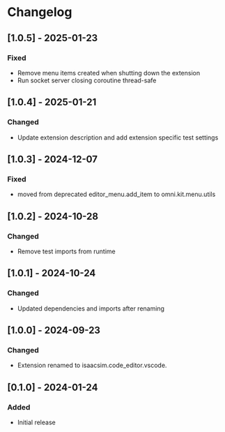 # Changelog

## [1.0.5] - 2025-01-23
### Fixed
- Remove menu items created when shutting down the extension
- Run socket server closing coroutine thread-safe

## [1.0.4] - 2025-01-21
### Changed
- Update extension description and add extension specific test settings

## [1.0.3] - 2024-12-07
### Fixed
- moved from deprecated editor_menu.add_item to omni.kit.menu.utils

## [1.0.2] - 2024-10-28
### Changed
- Remove test imports from runtime

## [1.0.1] - 2024-10-24
### Changed
- Updated dependencies and imports after renaming

## [1.0.0] - 2024-09-23

### Changed
- Extension renamed to isaacsim.code_editor.vscode.

## [0.1.0] - 2024-01-24

### Added
-   Initial release
